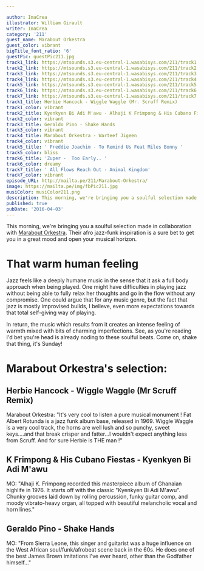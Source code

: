 ```yaml
---

author: ImaCrea
illustrator: William Girault
writer: ImaCrea
category: '211'
guest_name: Marabout Orkestra
guest_color: vibrant
bigTitle_font_ratio: '6'
guestPic: guestPic211.jpg
track1_link: https://mtsounds.s3.eu-central-1.wasabisys.com/211/track1.mp3
track2_link: https://mtsounds.s3.eu-central-1.wasabisys.com/211/track2.mp3
track3_link: https://mtsounds.s3.eu-central-1.wasabisys.com/211/track3.mp3
track4_link: https://mtsounds.s3.eu-central-1.wasabisys.com/211/track4.mp3
track5_link: https://mtsounds.s3.eu-central-1.wasabisys.com/211/track5.mp3
track6_link: https://mtsounds.s3.eu-central-1.wasabisys.com/211/track6.mp3
track7_link: https://mtsounds.s3.eu-central-1.wasabisys.com/211/track7.mp3
track1_title: Herbie Hancock - Wiggle Waggle (Mr. Scruff Remix)
track1_color: vibrant
track2_title: Kyenkyen Bi Adi M'awu - Alhaji K Frimpong & His Cubano Fiestas
track2_color: vibrant
track3_title: Geraldo Pino - Shake Hands
track3_color: vibrant
track4_title: Marabout Orkestra - Warteef Jigeen
track4_color: vibrant
track5_title: ' Freddie Joachim - To Remind Us Feat Miles Bonny '
track5_color: bliss
track6_title: 'Zuper -  Too Early.. '
track6_color: dreamy
track7_title: ' All Flows Reach Out - Animal Kingdom'
track7_color: vibrant
episode_URL: http://mailta.pe/211/Marabout-Orkestra/
image: https://mailta.pe/img/fbPic211.jpg
musiColor: musiColor211.png
description: This morning, we're bringing you a soulful selection made in collaboration with Marabout Orkestra. Their afro jazz-funk inspiration is a sure bet to get you in a great mood and open your musical horizon.
published: true
pubDate: '2016-04-03'
---
```






This morning, we're bringing you a soulful selection made in collaboration with [Marabout Orkestra](http://maraboutorkestra.com/). Their afro jazz-funk inspiration is a sure bet to get you in a great mood and open your musical horizon. 


# That warm human feeling

Jazz feels like a deeply humane music in the sense that it ask a full body approach when being played. One might have difficulties in playing jazz without being able to fully relax her thoughts and go in the flow without any compromise. One could argue that for any music genre, but the fact that jazz is mostly improvised builds, I believe, even more expectations towards that total self-giving way of playing.

In return, the music which results from it creates an intense feeling of warmth mixed with bits of charming imperfections. See, as you're reading I'd bet you're head is already noding to these soulful beats. Come on, shake that thing, it's Sunday!
 
# Marabout Orkestra's selection:

## Herbie Hancock - Wiggle Waggle (Mr Scruff Remix)

Marabout Orkestra: "It's very cool to listen a pure musical monument ! Fat Albert Rotunda is a jazz funk album base, released in 1969.
Wiggle Waggle is a very cool track, the horns are well lush and so punchy, sweet keys....and that break crisper and fatter...I wouldn't expect anything less from Scruff. And for sure Herbie is THE man !"

## K Frimpong & His Cubano Fiestas - Kyenkyen Bi Adi M'awu

MO: "Alhaji K. Frimpong recorded this masterpiece album of Ghanaian highlife in 1976. It starts off with the classic "Kyenkyen Bi Adi M'awu". Chunky grooves laid down by rolling percussion, funky guitar comp, and moody vibrato-heavy organ, all topped with beautiful melancholic vocal and horn lines."

## Geraldo Pino - Shake Hands

MO: "From Sierra Leone, this singer and guitarist was a huge influence on the West African soul/funk/afrobeat scene back in the 60s. He does one of the best James Brown imitations I've ever heard, other than the Godfather himself..."
